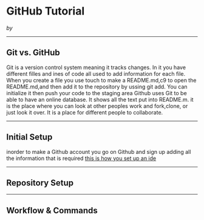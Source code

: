 # GitHub Tutorial

_by <ISABEL VELAZQUEZ>_

---
## Git vs. GitHub
Git is a version control system meaning it tracks changes. In it you have different filles and ines of code all used to add information for each file. When you create a file you use touch to make a README.md,c9 to open the README.md,and then add it to the repository by ussing git add. You can initialize it then push your code to the staging area 
Github uses Git to be able to have an online database. It shows all the text put into README.m. it is the place where you can look at other peoples work and fork,clone, or just look it over. It is a place for different people to collaborate.

---
## Initial Setup
inorder to make a Github account you go on Github and sign up adding all the information that is required
[this is how you set up an ide](https://github.com/hstatsep/ide50)


---
## Repository Setup



---
## Workflow & Commands
